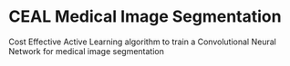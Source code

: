 # CEAL Medical Image Segmentation
Cost Effective Active Learning algorithm to train a Convolutional Neural Network for medical image segmentation
